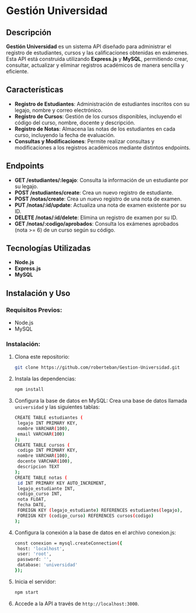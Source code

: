 # Gestión Universidad

## Descripción
**Gestión Universidad** es un sistema API diseñado para administrar el registro de estudiantes, cursos y las calificaciones obtenidas en exámenes. Esta API está construida utilizando **Express.js** y **MySQL**, permitiendo crear, consultar, actualizar y eliminar registros académicos de manera sencilla y eficiente.

## Características
- **Registro de Estudiantes**: Administración de estudiantes inscritos con su legajo, nombre y correo electrónico.
- **Registro de Cursos**: Gestión de los cursos disponibles, incluyendo el código del curso, nombre, docente y descripción.
- **Registro de Notas**: Almacena las notas de los estudiantes en cada curso, incluyendo la fecha de evaluación.
- **Consultas y Modificaciones**: Permite realizar consultas y modificaciones a los registros académicos mediante distintos endpoints.

## Endpoints

- **GET /estudiantes/:legajo**: Consulta la información de un estudiante por su legajo.
- **POST /estudiantes/create**: Crea un nuevo registro de estudiante.
- **POST /notas/create**: Crea un nuevo registro de una nota de examen.
- **PUT /notas/:id/update**: Actualiza una nota de examen existente por su ID.
- **DELETE /notas/:id/delete**: Elimina un registro de examen por su ID.
- **GET /notas/:codigo/aprobados**: Consulta los exámenes aprobados (nota >= 6) de un curso según su código.

## Tecnologías Utilizadas
- **Node.js**
- **Express.js**
- **MySQL**

## Instalación y Uso

### Requisitos Previos:
- Node.js
- MySQL

### Instalación:

1. Clona este repositorio:
   ```bash
   git clone https://github.com/roberteban/Gestion-Universidad.git
2. Instala las dependencias:
   ```bash
   npm install
3. Configura la base de datos en MySQL:
   Crea una base de datos llamada `universidad` y las siguientes tablas:
   ```bash
   CREATE TABLE estudiantes (
    legajo INT PRIMARY KEY,
    nombre VARCHAR(100),
    email VARCHAR(100)
   );
   CREATE TABLE cursos (
    codigo INT PRIMARY KEY,
    nombre VARCHAR(100),
    docente VARCHAR(100),
    descripcion TEXT
   );
   CREATE TABLE notas (
    id INT PRIMARY KEY AUTO_INCREMENT,
    legajo_estudiante INT,
    codigo_curso INT,
    nota FLOAT,
    fecha DATE,
    FOREIGN KEY (legajo_estudiante) REFERENCES estudiantes(legajo),
    FOREIGN KEY (codigo_curso) REFERENCES cursos(codigo)
   );
4. Configura la conexión a la base de datos en el archivo conexion.js:
   ```bash
   const conexion = mysql.createConnection({
    host: 'localhost',
    user: 'root',
    password: '',
    database: 'universidad'
   });
5. Inicia el servidor:
   ```bash
   npm start
6. Accede a la API a través de `http://localhost:3000`.
